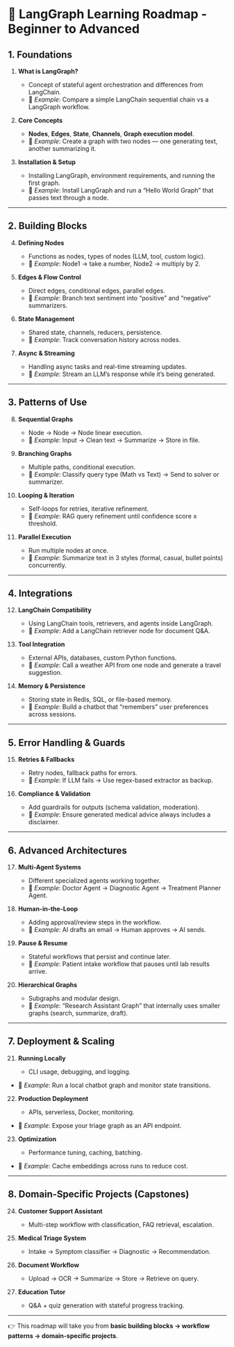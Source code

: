 # 📘 LangGraph Learning Roadmap - Beginner to Advanced

## 1. **Foundations**

1. **What is LangGraph?**

   * Concept of stateful agent orchestration and differences from LangChain.
   * 🔹 *Example*: Compare a simple LangChain sequential chain vs a LangGraph workflow.
2. **Core Concepts**

   * **Nodes**, **Edges**, **State**, **Channels**, **Graph execution model**.
   * 🔹 *Example*: Create a graph with two nodes — one generating text, another summarizing it.
3. **Installation & Setup**

   * Installing LangGraph, environment requirements, and running the first graph.
   * 🔹 *Example*: Install LangGraph and run a “Hello World Graph” that passes text through a node.

---

## 2. **Building Blocks**

4. **Defining Nodes**

   * Functions as nodes, types of nodes (LLM, tool, custom logic).
   * 🔹 *Example*: Node1 → take a number, Node2 → multiply by 2.
5. **Edges & Flow Control**

   * Direct edges, conditional edges, parallel edges.
   * 🔹 *Example*: Branch text sentiment into “positive” and “negative” summarizers.
6. **State Management**

   * Shared state, channels, reducers, persistence.
   * 🔹 *Example*: Track conversation history across nodes.
7. **Async & Streaming**

   * Handling async tasks and real-time streaming updates.
   * 🔹 *Example*: Stream an LLM’s response while it’s being generated.

---

## 3. **Patterns of Use**

8. **Sequential Graphs**

   * Node → Node → Node linear execution.
   * 🔹 *Example*: Input → Clean text → Summarize → Store in file.
9. **Branching Graphs**

   * Multiple paths, conditional execution.
   * 🔹 *Example*: Classify query type (Math vs Text) → Send to solver or summarizer.
10. **Looping & Iteration**

    * Self-loops for retries, iterative refinement.
    * 🔹 *Example*: RAG query refinement until confidence score ≥ threshold.
11. **Parallel Execution**

    * Run multiple nodes at once.
    * 🔹 *Example*: Summarize text in 3 styles (formal, casual, bullet points) concurrently.

---

## 4. **Integrations**

12. **LangChain Compatibility**

    * Using LangChain tools, retrievers, and agents inside LangGraph.
    * 🔹 *Example*: Add a LangChain retriever node for document Q\&A.
13. **Tool Integration**

    * External APIs, databases, custom Python functions.
    * 🔹 *Example*: Call a weather API from one node and generate a travel suggestion.
14. **Memory & Persistence**

    * Storing state in Redis, SQL, or file-based memory.
    * 🔹 *Example*: Build a chatbot that “remembers” user preferences across sessions.

---

## 5. **Error Handling & Guards**

15. **Retries & Fallbacks**

    * Retry nodes, fallback paths for errors.
    * 🔹 *Example*: If LLM fails → Use regex-based extractor as backup.
16. **Compliance & Validation**

    * Add guardrails for outputs (schema validation, moderation).
    * 🔹 *Example*: Ensure generated medical advice always includes a disclaimer.

---

## 6. **Advanced Architectures**

17. **Multi-Agent Systems**

    * Different specialized agents working together.
    * 🔹 *Example*: Doctor Agent → Diagnostic Agent → Treatment Planner Agent.
18. **Human-in-the-Loop**

    * Adding approval/review steps in the workflow.
    * 🔹 *Example*: AI drafts an email → Human approves → AI sends.
19. **Pause & Resume**

    * Stateful workflows that persist and continue later.
    * 🔹 *Example*: Patient intake workflow that pauses until lab results arrive.
20. **Hierarchical Graphs**

    * Subgraphs and modular design.
    * 🔹 *Example*: “Research Assistant Graph” that internally uses smaller graphs (search, summarize, draft).

---

## 7. **Deployment & Scaling**

21. **Running Locally**

    * CLI usage, debugging, and logging.

* 🔹 *Example*: Run a local chatbot graph and monitor state transitions.

22. **Production Deployment**

    * APIs, serverless, Docker, monitoring.

* 🔹 *Example*: Expose your triage graph as an API endpoint.

23. **Optimization**

    * Performance tuning, caching, batching.

* 🔹 *Example*: Cache embeddings across runs to reduce cost.

---

## 8. **Domain-Specific Projects (Capstones)**

24. **Customer Support Assistant**

    * Multi-step workflow with classification, FAQ retrieval, escalation.
25. **Medical Triage System**

    * Intake → Symptom classifier → Diagnostic → Recommendation.
26. **Document Workflow**

    * Upload → OCR → Summarize → Store → Retrieve on query.
27. **Education Tutor**

    * Q\&A + quiz generation with stateful progress tracking.

---

👉 This roadmap will take you from **basic building blocks → workflow patterns → domain-specific projects**.


